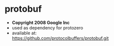 # protobuf

- **Copyright 2008 Google Inc**
- used as dependency for protozero
- available at: \
  https://github.com/protocolbuffers/protobuf.git

